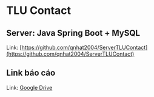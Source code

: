# TLU Contact

## Server: Java Spring Boot + MySQL
Link: [https://github.com/qnhat2004/ServerTLUContact](https://github.com/qnhat2004/ServerTLUContact)

## Link báo cáo
Link: [Google Drive](https://drive.google.com/drive/folders/1fO1qctSkxFy5eJunlUQjiryd5Vaf4giQ?hl=vi)

